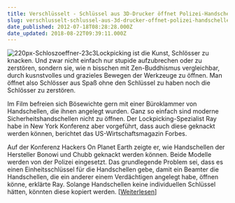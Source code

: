 ```yaml
---
title: Verschlüsselt - Schlüssel aus 3D-Drucker öffnet Polizei-Handschellen
slug: verschlusselt-schlussel-aus-3d-drucker-offnet-polizei-handschellen
date_published: 2012-07-18T08:28:28.000Z
date_updated: 2018-08-22T09:39:11.000Z
---
```


![220px-Schloszoeffner-23c3](//picdump.thafaker.de/2012/07/220px-Schloszoeffner-23c3-100x100.jpg)Lockpicking ist die Kunst, Schlösser zu knacken. Und zwar nicht einfach nur stupide aufzubrechen oder zu zerstören, sondern sie, wie n bisschen mit Zen-Buddhismus vergleichbar, durch kusnstvolles und grazieles Bewegen der Werkzeuge zu öffnen. Man öffnet also Schlösser aus Spaß ohne den Schlüssel zu haben noch die Schlösser zu zerstören. 

Im Film befreien sich Bösewichte gern mit einer Büroklammer von Handschellen, die ihnen angelegt wurden. Ganz so einfach sind moderne Sicherheitshandschellen nicht zu öffnen. Der Lockpicking-Spezialist Ray habe in New York Konferenz aber vorgeführt, dass auch diese geknackt werden können, berichtet das US-Wirtschaftsmagazin Forbes.

Auf der Konferenz Hackers On Planet Earth zeigte er, wie Handschellen der Hersteller Bonowi und Chubb geknackt werden können. Beide Modelle werden von der Polizei eingesetzt. Das grundlegende Problem sei, dass es einen Einheitsschlüssel für die Handschellen gebe, damit ein Beamter die Handschellen, die ein anderer einem Verdächtigen angelegt habe, öffnen könne, erklärte Ray. Solange Handschellen keine individuellen Schlüssel hätten, könnten diese kopiert werden. [[Weiterlesen](http://www.golem.de/news/lockpicking-schluessel-aus-dem-3d-drucker-oeffnet-polizei-handschellen-1207-93238.html)]
